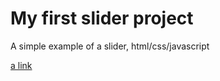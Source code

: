 # My first slider project
A simple example of a slider, html/css/javascript

[a link](https://igordzyubich.github.io/My-first-slider/)
